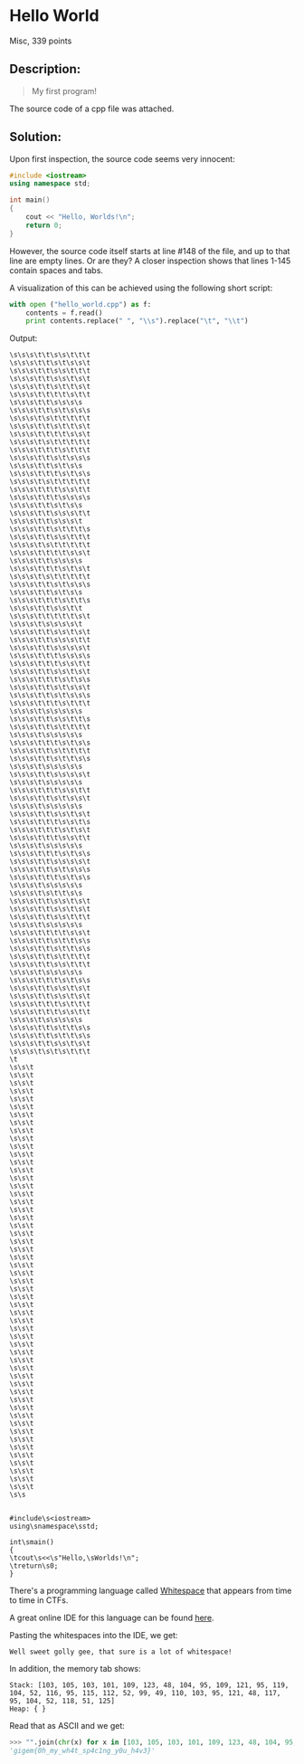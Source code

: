 # Hello World
Misc, 339 points

## Description:

> My first program!

The source code of a cpp file was attached.

## Solution:

Upon first inspection, the source code seems very innocent:

```c++
#include <iostream>
using namespace std;

int main()
{
	cout << "Hello, Worlds!\n";
	return 0;
}
```

However, the source code itself starts at line #148 of the file, and up to that line are empty lines. Or are they? A closer inspection shows that lines 1-145 contain spaces and tabs.

A visualization of this can be achieved using the following short script:

```python
with open ("hello_world.cpp") as f:
    contents = f.read()
    print contents.replace(" ", "\\s").replace("\t", "\\t")
```

Output:
```
\s\s\s\t\t\s\s\t\t\t
\s\s\s\t\t\s\t\s\s\t
\s\s\s\t\t\s\s\t\t\t
\s\s\s\t\t\s\s\t\s\t
\s\s\s\t\t\s\t\t\s\t
\s\s\s\t\t\t\t\s\t\t
\s\s\s\t\t\s\s\s\s
\s\s\s\t\t\s\t\s\s\s
\s\s\s\t\s\t\t\t\t\t
\s\s\s\t\t\s\t\t\s\t
\s\s\s\t\t\t\t\s\s\t
\s\s\s\t\s\t\t\t\t\t
\s\s\s\t\t\t\s\t\t\t
\s\s\s\t\t\s\t\s\s\s
\s\s\s\t\t\s\t\s\s
\s\s\s\t\t\t\s\t\s\s
\s\s\s\t\s\t\t\t\t\t
\s\s\s\t\t\t\s\s\t\t
\s\s\s\t\t\t\s\s\s\s
\s\s\s\t\t\s\t\s\s
\s\s\s\t\t\s\s\s\t\t
\s\s\s\t\t\s\s\s\t
\s\s\s\t\t\s\t\t\t\s
\s\s\s\t\t\s\s\t\t\t
\s\s\s\t\s\t\t\t\t\t
\s\s\s\t\t\t\t\s\s\t
\s\s\s\t\t\s\s\s\s
\s\s\s\t\t\t\s\t\s\t
\s\s\s\t\s\t\t\t\t\t
\s\s\s\t\t\s\t\s\s\s
\s\s\s\t\t\s\t\s\s
\s\s\s\t\t\t\s\t\t\s
\s\s\s\t\t\s\s\t\t
\s\s\s\t\t\t\t\t\s\t
\s\s\s\t\s\s\s\s\t
\s\s\s\t\t\s\s\t\s\t
\s\s\s\t\t\s\s\s\t\t
\s\s\s\t\t\s\s\s\s\t
\s\s\s\t\t\t\s\s\s\s
\s\s\s\t\t\t\s\s\t\t
\s\s\s\t\t\s\s\t\s\t
\s\s\s\t\t\t\s\t\s\s
\s\s\s\t\t\s\t\s\s\t
\s\s\s\t\t\s\t\s\s\s
\s\s\s\t\t\t\s\t\t\t
\s\s\s\t\s\s\s\s\s
\s\s\s\t\t\s\s\t\t\s
\s\s\s\t\t\s\t\t\t\t
\s\s\s\t\s\s\s\s\s
\s\s\s\t\t\t\s\t\s\s
\s\s\s\t\t\s\t\t\t\t
\s\s\s\t\t\s\t\t\s\s
\s\s\s\t\s\s\s\s\s
\s\s\s\t\t\s\s\s\s\t
\s\s\s\t\s\s\s\s\s
\s\s\s\t\t\t\s\s\t\t
\s\s\s\t\t\s\t\s\s\t
\s\s\s\t\s\s\s\s\s
\s\s\s\t\t\s\s\t\s\t
\s\s\s\t\t\t\s\s\t\s
\s\s\s\t\t\t\s\t\s\t
\s\s\s\t\t\t\s\s\t\t
\s\s\s\t\s\s\s\s\s
\s\s\s\t\t\t\s\t\s\s
\s\s\s\t\t\s\s\s\s\t
\s\s\s\t\t\s\t\s\s\s
\s\s\s\t\t\t\s\t\s\s
\s\s\s\t\s\s\s\s\s
\s\s\s\t\s\t\t\s\s
\s\s\s\t\t\s\s\t\s\t
\s\s\s\t\t\s\s\t\s\t
\s\s\s\t\t\s\s\t\t\t
\s\s\s\t\s\s\s\s\s
\s\s\s\t\t\t\t\s\s\t
\s\s\s\t\t\s\t\t\s\s
\s\s\s\t\t\s\t\t\s\s
\s\s\s\t\t\s\t\t\t\t
\s\s\s\t\t\s\s\t\t\t
\s\s\s\t\s\s\s\s\s
\s\s\s\t\t\t\s\t\s\s
\s\s\s\t\t\s\s\t\s\t
\s\s\s\t\t\s\s\t\s\t
\s\s\s\t\t\t\s\t\t\t
\s\s\s\t\t\t\s\s\t\t
\s\s\s\t\s\s\s\s\s
\s\s\s\t\t\s\t\t\s\s
\s\s\s\t\t\s\t\t\s\s
\s\s\s\t\t\s\s\t\s\t
\s\s\s\t\s\t\s\t\t\t
\t
\s\s\t
\s\s\t
\s\s\t
\s\s\t
\s\s\t
\s\s\t
\s\s\t
\s\s\t
\s\s\t
\s\s\t
\s\s\t
\s\s\t
\s\s\t
\s\s\t
\s\s\t
\s\s\t
\s\s\t
\s\s\t
\s\s\t
\s\s\t
\s\s\t
\s\s\t
\s\s\t
\s\s\t
\s\s\t
\s\s\t
\s\s\t
\s\s\t
\s\s\t
\s\s\t
\s\s\t
\s\s\t
\s\s\t
\s\s\t
\s\s\t
\s\s\t
\s\s\t
\s\s\t
\s\s\t
\s\s\t
\s\s\t
\s\s\t
\s\s\t
\s\s\t
\s\s\t
\s\s\t
\s\s\t
\s\s\t
\s\s\t
\s\s\t
\s\s\t
\s\s\t
\s\s\t
\s\s\t
\s\s


#include\s<iostream>
using\snamespace\sstd;

int\smain()
{
\tcout\s<<\s"Hello,\sWorlds!\n";
\treturn\s0;
}

```

There's a programming language called [Whitespace](https://en.wikipedia.org/wiki/Whitespace_(programming_language)) that appears from time to time in CTFs.

A great online IDE for this language can be found [here](https://vii5ard.github.io/whitespace/).

Pasting the whitespaces into the IDE, we get:

```
Well sweet golly gee, that sure is a lot of whitespace! 
```

In addition, the memory tab shows:

```
Stack: [103, 105, 103, 101, 109, 123, 48, 104, 95, 109, 121, 95, 119, 104, 52, 116, 95, 115, 112, 52, 99, 49, 110, 103, 95, 121, 48, 117, 95, 104, 52, 118, 51, 125]
Heap: {	}
```

Read that as ASCII and we get:
```python
>>> "".join(chr(x) for x in [103, 105, 103, 101, 109, 123, 48, 104, 95, 109, 121, 95, 119, 104, 52, 116, 95, 115, 112, 52, 99, 49, 110, 103, 95, 121, 48, 117, 95, 104, 52, 118, 51, 125])
'gigem{0h_my_wh4t_sp4c1ng_y0u_h4v3}'
```